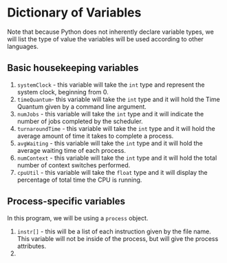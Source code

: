 # Dictionary of Variables

Note that because Python does not inherently declare variable types, we will list the type of value the variables will be used according to other languages.

Basic housekeeping variables
-----------------
1. `systemClock` - this variable will take the `int` type and represent the system clock, beginning from 0.
2. `timeQuantum`- this variable will take the `int` type and it will hold the Time Quantum given by a command line argument.
3. `numJobs` - this variable will take the `int` type and it will indicate the number of jobs completed by the scheduler.
4. `turnaroundTime` - this variable will take the `int` type and it will hold the average amount of time it takes to complete a process.
5. `avgWaiting` - this variable will take the `int` type and it will hold the average waiting time of each process.
6. `numContext` - this variable will take the `int` type and it will hold the total number of context switches performed.
7. `cpuUtil` - this variable will take the `float` type and it will display the percentage of total time the CPU is running.

Process-specific variables
--------
In this program, we will be using a `process` object.

1. `instr[]` - this will be a list of each instruction given by the file name. This variable will not be inside of the process, but will give the process attributes.
2. 
